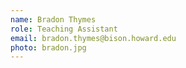 ```yaml
---
name: Bradon Thymes
role: Teaching Assistant
email: bradon.thymes@bison.howard.edu
photo: bradon.jpg
---
```


